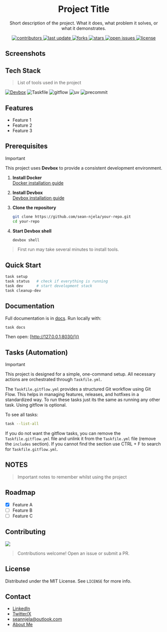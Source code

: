 <div align="center">

  <!-- Row of icons (optional, uncomment if needed) -->
  <!--
  <p>
    <img src="https://logo.svgcdn.com/d/kubernetes-plain-wordmark.svg" alt="Kubernetes" height="95" />
    &nbsp;&nbsp;
    <img src="https://logo.svgcdn.com/d/prometheus-plain-wordmark.svg" alt="Prometheus" height="90" />
    &nbsp;&nbsp;
    <img src="https://logo.svgcdn.com/d/grafana-original-wordmark.svg" alt="Grafana" height="90" />
    &nbsp;&nbsp;
    <img src="https://logo.svgcdn.com/d/helm-original.svg" alt="Helm" height="90" />
  </p>
  -->

  <h1>Project Title</h1>

  <p>
    Short description of the project. What it does, what problem it solves, or what it demonstrates.
  </p>

  <p>
    <a href="https://github.com/your-org/your-repo/graphs/contributors">
      <img src="https://img.shields.io/github/contributors/your-org/your-repo" alt="contributors" />
    </a>
    <a href="">
      <img src="https://img.shields.io/github/last-commit/your-org/your-repo" alt="last update" />
    </a>
    <a href="https://github.com/your-org/your-repo/network/members">
      <img src="https://img.shields.io/github/forks/your-org/your-repo" alt="forks" />
    </a>
    <a href="https://github.com/your-org/your-repo/stargazers">
      <img src="https://img.shields.io/github/stars/your-org/your-repo" alt="stars" />
    </a>
    <a href="https://github.com/your-org/your-repo/issues/">
      <img src="https://img.shields.io/github/issues/your-org/your-repo" alt="open issues" />
    </a>
    <a href="https://github.com/your-org/your-repo/blob/master/LICENSE">
      <img src="https://img.shields.io/github/license/your-org/your-repo.svg" alt="license" />
    </a>
  </p>
</div>

## Screenshots

<!-- Example (uncomment if needed) -->
<!--
<div align="center"> 
  <img src="assets/screenshot1.png" alt="screenshot1" width="800" />
  <img src="assets/screenshot2.png" alt="screenshot2" width="800" />
</div>
-->

<!-- Demo (optional, keep commented) -->
<!--
## Demo
[▶ Watch a short demo](assets/demo-video.mp4)
[▶ Watch a short demo](assets/demo-video-small.mp4)
-->

## Tech Stack

> List of tools used in the project

[![Devbox](https://www.jetify.com/img/devbox/shield_moon.svg)](https://www.jetify.com/devbox/docs/contributor-quickstart/)
![Taskfile](https://img.shields.io/badge/Taskfile-3.44.0-green)
![gitflow](https://img.shields.io/badge/gitflow-1.12-green)
![uv](https://img.shields.io/badge/uv-0.8-green)
![precommit](https://img.shields.io/badge/precommit-4.3.0-green)

## Features

* Feature 1
* Feature 2
* Feature 3

## Prerequisites

> [!IMPORTANT]
> This project uses **Devbox** to provide a consistent development environment. 

1. **Install Docker**  
   [Docker installation guide](https://docs.docker.com/get-docker/)  

2. **Install Devbox**  
   [Devbox installation guide](https://www.jetify.com/devbox/docs/installing_devbox/)  

3. **Clone the repository**  
   ```bash
   git clone https://github.com/sean-njela/your-repo.git
   cd your-repo
   ```

4. **Start Devbox shell**

   ```bash
   devbox shell
   ```

  > First run may take several minutes to install tools.

## Quick Start

```bash
task setup
task status   # check if everything is running
task dev      # start development stack
task cleanup-dev
```

## Documentation

Full documentation is in [docs](docs/index.md). Run locally with:

```bash
task docs
```

Then open: [http://127.0.0.1:8030/]()

## Tasks (Automation)

> [!IMPORTANT]
> This project is designed for a simple, one-command setup. All necessary actions are orchestrated through `Taskfile.yml`.

The `Taskfile.gitflow.yml` provides a structured Git workflow using Git Flow. This helps in managing features, releases, and hotfixes in a standardized way. To run these tasks just its the same as running any other task. Using gitflow is optional.

To see all tasks:

```bash
task --list-all
```

If you do not want the gitflow tasks, you can remove the `Taskfile.gitflow.yml` file and unlink it from the `Taskfile.yml` file (remove the `includes` section). If you cannot find the section use CTRL + F to search for `Taskfile.gitflow.yml`.

## NOTES

> Important notes to remember whilst using the project

## Roadmap

* [x] Feature A
* [ ] Feature B
* [ ] Feature C

## Contributing

<a href="https://github.com/sean-njela/your-repo/graphs/contributors">
  <img src="https://contrib.rocks/image?repo=sean-njela/your-repo" />
</a>

> Contributions welcome! Open an issue or submit a PR.

## License

Distributed under the MIT License. See `LICENSE` for more info.

## Contact

* [LinkedIn](https://linkedin.com/in/sean-njela)
* [Twitter/X](https://x.com/devopssean)
* [seannjela@outlook.com](mailto:seannjela@outlook.com)
* [About Me](docs/4-about/0-about.md)
